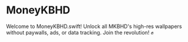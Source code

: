 # MoneyKBHD
Welcome to MoneyKBHD.swift! Unlock all MKBHD's high-res wallpapers without paywalls, ads, or data tracking. Join the revolution! ✊
